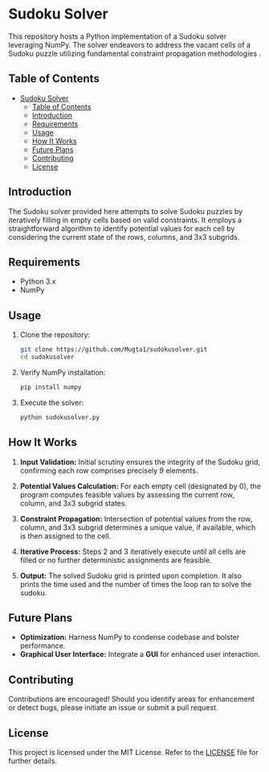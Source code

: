 # Sudoku Solver

This repository hosts a Python implementation of a Sudoku solver leveraging NumPy. The solver endeavors to address the vacant cells of a Sudoku puzzle utilizing fundamental constraint propagation methodologies .

## Table of Contents

- [Sudoku Solver](#sudoku-solver)
  - [Table of Contents](#table-of-contents)
  - [Introduction](#introduction)
  - [Requirements](#requirements)
  - [Usage](#usage)
  - [How It Works](#how-it-works)
  - [Future Plans](#future-plans)
  - [Contributing](#contributing)
  - [License](#license)

## Introduction

The Sudoku solver provided here attempts to solve Sudoku puzzles by iteratively filling in empty cells based on valid constraints. It employs a straightforward algorithm to identify potential values for each cell by considering the current state of the rows, columns, and 3x3 subgrids. 

## Requirements

- Python 3.x
- NumPy

## Usage

1. Clone the repository:
   ```sh
   git clone https://github.com/Mugta1/sudokusolver.git
   cd sudokusolver
   ```

2. Verify NumPy installation:
   ```sh
   pip install numpy
   ```

3. Execute the solver:
   ```sh
   python sudokusolver.py
   ```


## How It Works

1. **Input Validation:** Initial scrutiny ensures the integrity of the Sudoku grid, confirming each row comprises precisely 9 elements.

2. **Potential Values Calculation:** For each empty cell (designated by 0), the program computes feasible values by assessing the current row, column, and 3x3 subgrid states.

3. **Constraint Propagation:** Intersection of potential values from the row, column, and 3x3 subgrid determines a unique value, if available, which is then assigned to the cell.

4. **Iterative Process:** Steps 2 and 3 iteratively execute until all cells are filled or no further deterministic assignments are feasible.

5. **Output:** The solved Sudoku grid is printed upon completion. It also prints the time used and the number of times the loop ran to solve the sudoku.


## Future Plans

- **Optimization:** Harness NumPy to condense codebase and bolster performance.
- **Graphical User Interface:** Integrate a **GUI** for enhanced user interaction.


## Contributing

Contributions are encouraged! Should you identify areas for enhancement or detect bugs, please initiate an issue or submit a pull request.

## License

This project is licensed under the MIT License. Refer to the [LICENSE](LICENSE) file for further details.




